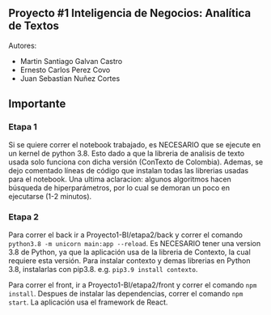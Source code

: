 ## **Proyecto #1 Inteligencia de Negocios: Analítica de Textos**

Autores:
*   Martin Santiago Galvan Castro
*   Ernesto Carlos Perez Covo
*   Juan Sebastian Nuñez Cortes

## **Importante**  
### **Etapa 1**
Si se quiere correr el notebook trabajado, es NECESARIO que se ejecute en un kernel de python 3.8. Esto dado a que la libreria de analisis de texto usada solo funciona con dicha versión (ConTexto de Colombia). Ademas, se dejo comentado líneas de código que instalan todas las librerias usadas para el notebook. Una ultima aclaracion: algunos algoritmos hacen búsqueda de hiperparámetros, por lo cual se demoran un poco en ejecutarse (1-2 minutos).

### **Etapa 2**
Para correr el back ir a Proyecto1-BI/etapa2/back y correr el comando `python3.8 -m unicorn main:app --reload`. Es NECESARIO tener una version 3.8 de Python, ya que la aplicación usa de la libreria de Contexto, la cual requiere esta versión. Para instalar contexto y demas librerias en Python 3.8, instalarlas con pip3.8. e.g. `pip3.9 install contexto`.

Para correr el front, ir a Proyecto1-BI/etapa2/front y correr el comando `npm install`. Despues de instalar las dependencias, correr el comando `npm start`. La aplicación usa el framework de React. 
